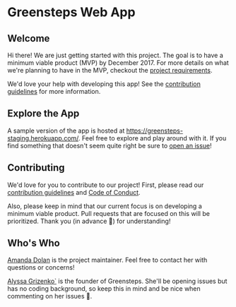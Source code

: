 # Greensteps Web App

## Welcome
Hi there! We are just getting started with this project. The goal is to have a
minimum viable product (MVP) by December 2017. For more details on what we're
planning to have in the MVP, checkout the [project
requirements](REQUIREMENTS.md).

We'd love your help with developing this app! See the [contribution
guidelines](CONTRIBUTING.md) for more information.

## Explore the App
A sample version of the app is hosted at
https://greensteps-staging.herokuapp.com/. Feel free to explore and play around
with it. If you find something that doesn't seem quite right be sure to [open an
issue](https://github.com/crawfoal/greensteps/issues/new)!

## Contributing
We'd love for you to contribute to our project! First, please read our
[contribution guidelines](CONTRIBUTING.md) and [Code of
Conduct](CODE_OF_CONDUCT.md).

Also, please keep in mind that our current focus is on developing a minimum
viable product. Pull requests that are focused on this will be prioritized.
Thank you (in advance :slightly_smiling_face:) for understanding!

## Who's Who
[Amanda Dolan](amandacrawfordalc@gmail.com) is the project maintainer. Feel free
to contact her with questions or concerns!

[Alyssa Grizenko\`](
alyssandra@greenstepschatt.com) is the founder of Greensteps. She'll be opening
issues but has no coding background, so keep this in mind and be nice when
commenting on her issues :slightly_smiling_face:.
